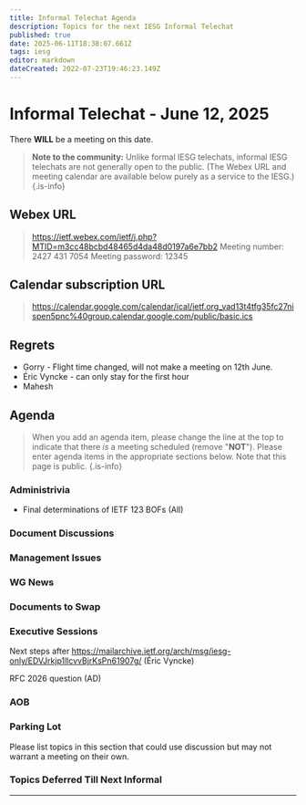 ```yaml
---
title: Informal Telechat Agenda
description: Topics for the next IESG Informal Telechat
published: true
date: 2025-06-11T18:38:07.661Z
tags: iesg
editor: markdown
dateCreated: 2022-07-23T19:46:23.149Z
---
```


# Informal Telechat - June 12, 2025

There **WILL** be a meeting on this date.

> **Note to the community:** Unlike formal IESG telechats, informal IESG telechats are not generally open to the public. (The Webex URL and meeting calendar are available below purely as a service to the IESG.)
{.is-info}

## Webex URL

> https://ietf.webex.com/ietf/j.php?MTID=m3cc48bcbd48465d4da48d0197a6e7bb2
Meeting number: 2427 431 7054
Meeting password: 12345 


## Calendar subscription URL

> https://calendar.google.com/calendar/ical/ietf.org_vad13t4tfg35fc27nispen5pnc%40group.calendar.google.com/public/basic.ics


## Regrets

- Gorry - Flight time changed, will not make a meeting on 12th June.
- Éric Vyncke - can only stay for the first hour
- Mahesh 


## Agenda

> When you add an agenda item, please change the line at the top to indicate that there *is* a meeting scheduled (remove "**NOT**"). Please enter agenda items in the appropriate sections below.
Note that this page is public.
{.is-info}

### Administrivia

* Final determinations of IETF 123 BOFs (All)

### Document Discussions



### Management Issues



### WG News 

### Documents to Swap 

### Executive Sessions

Next steps after https://mailarchive.ietf.org/arch/msg/iesg-only/EDVJrkjp1llcvvBjrKsPn61907g/ (Éric Vyncke)

RFC 2026 question (AD)


### AOB


### Parking Lot
Please list topics in this section that could use discussion but may not warrant a meeting on their own. 




### Topics Deferred Till Next Informal 

-------


